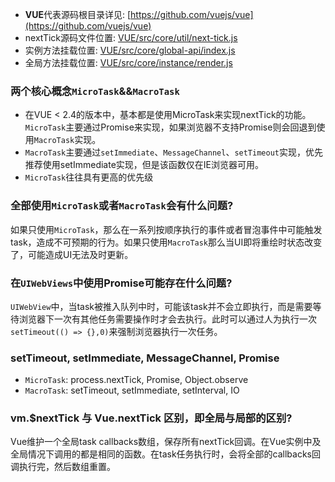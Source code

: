 
- **VUE**代表源码根目录详见: [https://github.com/vuejs/vue](https://github.com/vuejs/vue)
- nextTick源码文件位置: [VUE/src/core/util/next-tick.js](https://github.com/vuejs/vue/blob/dev/src/core/util/next-tick.js)
- 实例方法挂载位置: [VUE/src/core/global-api/index.js](https://github.com/vuejs/vue/blob/dev/src/core/global-api/index.js)
- 全局方法挂载位置: [VUE/src/core/instance/render.js](https://github.com/vuejs/vue/blob/dev/src/core/instance/render.js)


### 两个核心概念`MicroTask`&&`MacroTask`

- 在VUE < 2.4的版本中，基本都是使用MicroTask来实现nextTick的功能。`MicroTask`主要通过Promise来实现，如果浏览器不支持Promise则会回退到使用`MacroTask`实现。
- `MacroTask`主要通过`setImmediate`、`MessageChannel`、`setTimeout`实现，优先推荐使用setImmediate实现，但是该函数仅在IE浏览器可用。
- `MicroTask`往往具有更高的优先级

### 全部使用`MicroTask`或者`MacroTask`会有什么问题?

如果只使用`MicroTask`，那么在一系列按顺序执行的事件或者冒泡事件中可能触发task，造成不可预期的行为。如果只使用`MacroTask`那么当UI即将重绘时状态改变了，可能造成UI无法及时更新。

### 在`UIWebViews`中使用Promise可能存在什么问题?

`UIWebView`中，当task被推入队列中时，可能该task并不会立即执行，而是需要等待浏览器下一次有其他任务需要操作时才会去执行。此时可以通过人为执行一次`setTimeout(() => {},0)`来强制浏览器执行一次任务。

### setTimeout, setImmediate, MessageChannel, Promise

- `MicroTask`: process.nextTick, Promise, Object.observe
- `MacroTask`: setTimeout, setImmediate, setInterval, IO


### vm.$nextTick 与 Vue.nextTick 区别，即全局与局部的区别?

Vue维护一个全局task callbacks数组，保存所有nextTick回调。在Vue实例中及全局情况下调用的都是相同的函数。在task任务执行时，会将全部的callbacks回调执行完，然后数组重置。